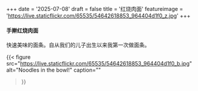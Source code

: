 +++
date = '2025-07-08'
draft = false
title = '红烧肉面'
featureimage = 'https://live.staticflickr.com/65535/54642618853_964404d1f0_z.jpg'
+++

#### 手擀红烧肉面

快速美味的面条。自从我们的儿子出生以来我第一次做面条。

{{< figure
  src="https://live.staticflickr.com/65535/54642618853_964404d1f0_b.jpg"
  alt="Noodles in the bowl!"
  caption=""
>}}
